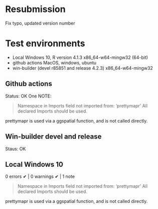 # Resubmission

Fix typo, updated version number

# Test environments

* Local Windows 10, R version 4.1.3 x86_64-w64-mingw32 (64-bit)
* github actions MacOS, windows, ubuntu
* win-builder (devel r85851 and release 4.2.3) x86_64-w64-mingw32

## Github actions

Status: OK
One NOTE:
>Namespace in Imports field not imported from: ‘prettymapr’
  All declared Imports should be used.
  
prettymapr is used via a ggspatial function, and is not called directly. 

## Win-builder devel and release

Staus: OK

## Local Windows 10

0 errors ✔ | 0 warnings ✔ | 1  note

>Namespace in Imports field not imported from: ‘prettymapr’
  All declared Imports should be used.
  
prettymapr is used via a ggspatial function, and is not called directly. 

